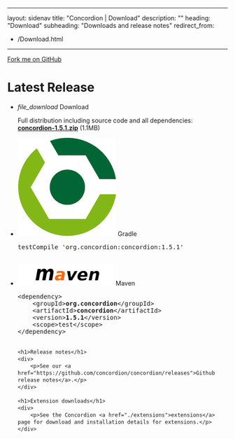 ---
layout: sidenav
title: "Concordion | Download"
description: ""
heading: "Download"
subheading: "Downloads and release notes"
redirect_from:
  - /Download.html
  ---

  <div class="github-fork-ribbon-wrapper right">
    <div class="github-fork-ribbon">
      <a href="https://github.com/concordion/concordion">Fork me on GitHub</a>
    </div>
  </div>

<div class="container">
  <h1>Latest Release</h1>
  <ul class="collection">
    <li class="collection-item avatar">
      <i class="material-icons circle green">file_download</i>
      <span class="title">Download</span>
      <p>Full distribution including source code and all dependencies:<br>
          <b><a href="http://dl.bintray.com/concordion/downloads/concordion-1.5.1.zip" id="download-link">concordion-1.5.1.zip</a></b> (1.1MB)
      </p>
    </li>
    <li class="collection-item avatar">
      <img src="img/download-gradle.jpg" alt="maven image" class="circle">
      <span class="title">Gradle</span>
      <pre>
testCompile 'org.concordion:concordion:1.5.1'
      </pre>
    </li>
    <li class="collection-item avatar">
      <img src="img/download-maven.png" alt="maven image" class="circle">
      <span class="title">Maven</span>
            <pre>
&lt;dependency&gt;
    &lt;groupId&gt;<b>org.concordion</b>&lt;/groupId&gt;
    &lt;artifactId&gt;<b>concordion</b>&lt;/artifactId&gt;
    &lt;version&gt;<b>1.5.1</b>&lt;/version&gt;
    &lt;scope&gt;test&lt;/scope&gt;
&lt;/dependency&gt;
            </pre>
    </li>

    <h1>Release notes</h1>
    <div>
        <p>See our <a href="https://github.com/concordion/concordion/releases">Github release notes</a>.</p>
    </div>

    <h1>Extension downloads</h1>
    <div>
        <p>See the Concordion <a href="./extensions">extensions</a> page for download and installation details for extensions.</p>
    </div>

